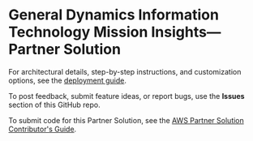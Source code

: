 # General Dynamics Information Technology Mission Insights—Partner Solution

For architectural details, step-by-step instructions, and customization options, see the [deployment guide](https://fwd.aws/bD8Jq?).

To post feedback, submit feature ideas, or report bugs, use the **Issues** section of this GitHub repo.

To submit code for this Partner Solution, see the [AWS Partner Solution Contributor's Guide](https://fwd.aws/NwqYA?).